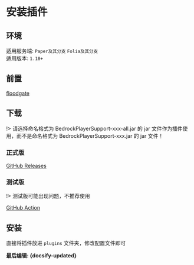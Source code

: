 # 安装插件
## 环境
适用服务端: `Paper及其分支` `Folia及其分支`  
适用版本: `1.18+`
## 前置
[floodgate](https://github.com/GeyserMC/Floodgate)
## 下载
!> 请选择命名格式为 BedrockPlayerSupport-xxx-all.jar 的 jar 文件作为插件使用，而不是命名格式为 BedrockPlayerSupport-xxx.jar 的 jar 文件！

### 正式版
[GitHub Releases](https://github.com/DongShaoNB/BedrockPlayerSupport/releases)  

### 测试版
!> 测试版可能出现问题，不推荐使用

[GitHub Action](https://github.com/DongShaoNB/BedrockPlayerSupport/actions/workflows/gradle.yml)

## 安装
直接将插件放进 `plugins` 文件夹，修改配置文件即可

**最后编辑: {docsify-updated}**
